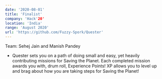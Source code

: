 ```yaml
---
date: '2020-08-01'
title: 'Finalist'
company: 'Hack'20'
location: 'India'
range: 'August 2020'
url: 'https://github.com/Fuzzy-Spork/Quester'
---
```


Team: Sehej Jain and Manish Pandey

- Quester sets you on a path of doing small and easy, yet heavily contributing missions for Saving the Planet. Each completed mission awards you with, drum roll, Experience Points! XP allows you to level up and brag about how you are taking steps for Saving the Planet!

